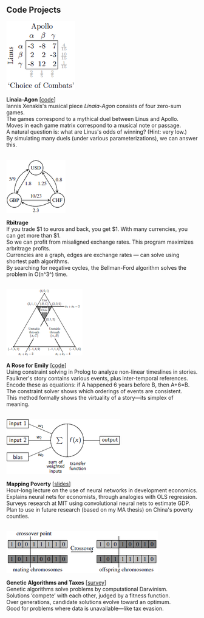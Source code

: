 ﻿Code Projects
-------------

![](/static/img/linaia-cc.png)

**Linaia-Agon** \[[code](https://github.com/gjoncas/Xenakis)\]<br>
Iannis Xenakis\'s musical piece *Linaia-Agon* consists of four zero-sum games.<br>
The games correspond to a mythical duel between Linus and Apollo.<br>
Moves in each game matrix correspond to a musical note or passage.<br>
A natural question is: what are Linus\'s odds of winning? (Hint: very low.)<br>
By simulating many duels (under various parameterizations), we can answer this.
<br><br>

![](/static/img/currency-graph-tiny.png)

**Rbitrage**<br>
If you trade $1 to euros and back, you get $1. With many currencies, you can get more than $1.<br>
So we can profit from misaligned exchange rates. This program maximizes arbritrage profits.<br>
Currencies are a graph, edges are exchange rates — can solve using shortest path algorithms.<br>
By searching for negative cycles, the Bellman-Ford algorithm solves the problem in O(n^3^) time.
<br><br>

![](/static/img/simplex-tiny.png)

**A Rose for Emily** \[[code](https://github.com/gjoncas/A-Rose-for-Emily)\]<br>
Using constraint solving in Prolog to analyze non-linear timeslines in stories.<br>
Faulkner\'s story contains various events, plus inter-temporal references.<br>
Encode these as equations: if A happened 6 years before B, then A+6=B.<br>
The constraint solver shows which orderings of events are consistent.<br>
This method formally shows the virtuality of a story—its simplex of meaning.
<br><br>

![](/static/img/neural-net-tiny.png)

**Mapping Poverty** \[[slides](https://github.com/gjoncas/Computational-Economics/blob/master/neural%20networks.pdf)\]<br>
Hour-long lecture on the use of neural networks in development economics.<br>
Explains neural nets for economists, through analogies with OLS regression.<br>
Surveys research at MIT using convolutional neural nets to estimate GDP.<br>
Plan to use in future research (based on my MA thesis) on China\'s poverty counties.
<br><br>

![](/static/img/genetic-algos-tiny.png)

**Genetic Algorithms and Taxes** \[[survey](https://github.com/gjoncas/Computational-Economics/blob/master/genetic%20algorithms.pdf)\]<br>
Genetic algorithms solve problems by computational Darwinism.<br>
Solutions ‘compete’ with each other, judged by a fitness function.<br>
Over generations, candidate solutions evolve toward an optimum.<br>
Good for problems where data is unavailable—like tax evasion.
